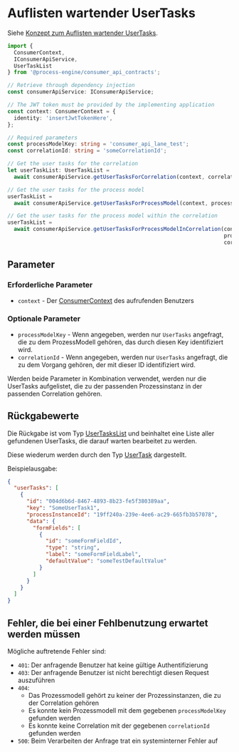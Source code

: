 # Auflisten wartender UserTasks

Siehe [Konzept zum Auflisten wartender UserTasks](../../../../api/consumer_api/tasks/list-waiting-usertasks.md).

```TypeScript
import {
  ConsumerContext,
  IConsumerApiService,
  UserTaskList
} from '@process-engine/consumer_api_contracts';

// Retrieve through dependency injection
const consumerApiService: IConsumerApiService;

// The JWT token must be provided by the implementing application
const context: ConsumerContext = {
  identity: 'insertJwtTokenHere',
};

// Required parameters
const processModelKey: string = 'consumer_api_lane_test';
const correlationId: string = 'someCorrelationId';

// Get the user tasks for the correlation
let userTaskList: UserTaskList =
  await consumerApiService.getUserTasksForCorrelation(context, correlationId);

// Get the user tasks for the process model
userTaskList =
  await consumerApiService.getUserTasksForProcessModel(context, processModelKey);

// Get the user tasks for the process model within the correlation
userTaskList =
  await consumerApiService.getUserTasksForProcessModelInCorrelation(context,
                                                                    processModelKey,
                                                                    correlationId);
```

## Parameter

### Erforderliche Parameter

* `context` - Der [ConsumerContext](./public_api.md#consumercontext) des aufrufenden Benutzers

### Optionale Parameter

* `processModelKey` - Wenn angegeben, werden nur `UserTasks` angefragt, die zu
  dem ProzessModell gehören, das durch diesen Key identifiziert wird.
* `correlationId` - Wenn angegeben, werden nur `UserTasks` angefragt, die zu
  dem Vorgang gehören, der mit dieser ID identifiziert wird.

Werden beide Parameter in Kombination verwendet, werden nur die UserTasks
aufgelistet, die zu der passenden Prozessinstanz in der passenden Correlation
gehören.

## Rückgabewerte

Die Rückgabe ist vom Typ [UserTasksList](./public_api.md#usertasklist) und beinhaltet
eine Liste aller gefundenen UserTasks, die darauf warten bearbeitet zu werden.

Diese wiederum werden durch den Typ [UserTask](./public_api.md#usertask) dargestellt.

Beispielausgabe:

```JSON
{
  "userTasks": [
    {
      "id": "004d6b6d-8467-4893-8b23-fe5f380389aa",
      "key": "SomeUserTask1",
      "processInstanceId": "19ff240a-239e-4ee6-ac29-665fb3b57078",
      "data": {
        "formFields": [
          {
            "id": "someFormFieldId",
            "type": "string",
            "label": "someFormFieldLabel",
            "defaultValue": "someTestDefaultValue"
          }
        ]
      }
    }
  ]
}
```

## Fehler, die bei einer Fehlbenutzung erwartet werden müssen

Mögliche auftretende Fehler sind:
- `401`: Der anfragende Benutzer hat keine gültige Authentifizierung
- `403`: Der anfragende Benutzer ist nicht berechtigt diesen Request auszuführen
- `404`:
  - Das Prozessmodell gehört zu keiner der Prozessinstanzen, die zu der
    Correlation gehören
  - Es konnte kein Prozessmodell mit dem gegebenen `processModelKey`
    gefunden werden
  - Es konnte keine Correlation mit der gegebenen `correlationId`
    gefunden werden
- `500`: Beim Verarbeiten der Anfrage trat ein systeminterner Fehler auf
